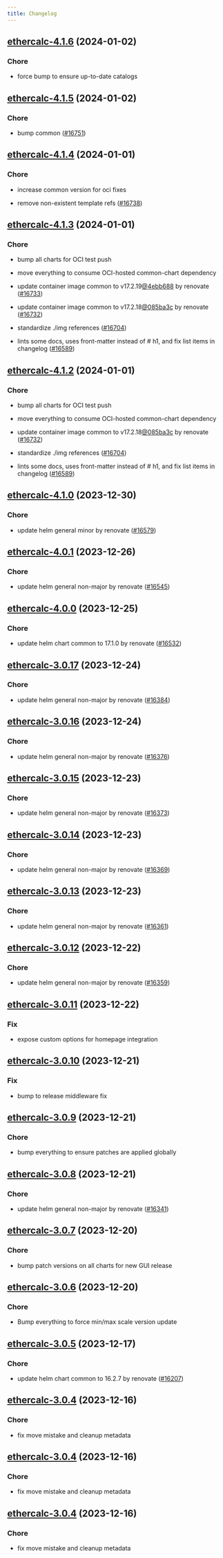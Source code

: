 ```yaml
---
title: Changelog
---
```




## [ethercalc-4.1.6](https://github.com/truecharts/charts/compare/ethercalc-4.1.5...ethercalc-4.1.6) (2024-01-02)

### Chore



- force bump to ensure up-to-date catalogs


## [ethercalc-4.1.5](https://github.com/truecharts/charts/compare/ethercalc-4.1.4...ethercalc-4.1.5) (2024-01-02)

### Chore



- bump common ([#16751](https://github.com/truecharts/charts/issues/16751))


## [ethercalc-4.1.4](https://github.com/truecharts/charts/compare/ethercalc-4.1.3...ethercalc-4.1.4) (2024-01-01)

### Chore



- increase common version for oci fixes

- remove non-existent template refs ([#16738](https://github.com/truecharts/charts/issues/16738))


## [ethercalc-4.1.3](https://github.com/truecharts/charts/compare/ethercalc-4.1.0...ethercalc-4.1.3) (2024-01-01)

### Chore



- bump all charts for OCI test push

- move everything to consume OCI-hosted common-chart dependency

- update container image common to v17.2.19[@4ebb688](https://github.com/4ebb688) by renovate ([#16733](https://github.com/truecharts/charts/issues/16733))

- update container image common to v17.2.18[@085ba3c](https://github.com/085ba3c) by renovate ([#16732](https://github.com/truecharts/charts/issues/16732))

- standardize ./img references ([#16704](https://github.com/truecharts/charts/issues/16704))

- lints some docs, uses front-matter instead of # h1, and fix list items in changelog ([#16589](https://github.com/truecharts/charts/issues/16589))


## [ethercalc-4.1.2](https://github.com/truecharts/charts/compare/ethercalc-4.1.0...ethercalc-4.1.2) (2024-01-01)

### Chore



- bump all charts for OCI test push

- move everything to consume OCI-hosted common-chart dependency

- update container image common to v17.2.18[@085ba3c](https://github.com/085ba3c) by renovate ([#16732](https://github.com/truecharts/charts/issues/16732))

- standardize ./img references ([#16704](https://github.com/truecharts/charts/issues/16704))

- lints some docs, uses front-matter instead of # h1, and fix list items in changelog ([#16589](https://github.com/truecharts/charts/issues/16589))
## [ethercalc-4.1.0](https://github.com/truecharts/charts/compare/ethercalc-4.0.1...ethercalc-4.1.0) (2023-12-30)

### Chore

- update helm general minor by renovate ([#16579](https://github.com/truecharts/charts/issues/16579))

## [ethercalc-4.0.1](https://github.com/truecharts/charts/compare/ethercalc-4.0.0...ethercalc-4.0.1) (2023-12-26)

### Chore

- update helm general non-major by renovate ([#16545](https://github.com/truecharts/charts/issues/16545))

## [ethercalc-4.0.0](https://github.com/truecharts/charts/compare/ethercalc-3.0.17...ethercalc-4.0.0) (2023-12-25)

### Chore

- update helm chart common to 17.1.0 by renovate ([#16532](https://github.com/truecharts/charts/issues/16532))

## [ethercalc-3.0.17](https://github.com/truecharts/charts/compare/ethercalc-3.0.16...ethercalc-3.0.17) (2023-12-24)

### Chore

- update helm general non-major by renovate ([#16384](https://github.com/truecharts/charts/issues/16384))

## [ethercalc-3.0.16](https://github.com/truecharts/charts/compare/ethercalc-3.0.15...ethercalc-3.0.16) (2023-12-24)

### Chore

- update helm general non-major by renovate ([#16376](https://github.com/truecharts/charts/issues/16376))

## [ethercalc-3.0.15](https://github.com/truecharts/charts/compare/ethercalc-3.0.14...ethercalc-3.0.15) (2023-12-23)

### Chore

- update helm general non-major by renovate ([#16373](https://github.com/truecharts/charts/issues/16373))

## [ethercalc-3.0.14](https://github.com/truecharts/charts/compare/ethercalc-3.0.13...ethercalc-3.0.14) (2023-12-23)

### Chore

- update helm general non-major by renovate ([#16369](https://github.com/truecharts/charts/issues/16369))

## [ethercalc-3.0.13](https://github.com/truecharts/charts/compare/ethercalc-3.0.12...ethercalc-3.0.13) (2023-12-23)

### Chore

- update helm general non-major by renovate ([#16361](https://github.com/truecharts/charts/issues/16361))

## [ethercalc-3.0.12](https://github.com/truecharts/charts/compare/ethercalc-3.0.11...ethercalc-3.0.12) (2023-12-22)

### Chore

- update helm general non-major by renovate ([#16359](https://github.com/truecharts/charts/issues/16359))

## [ethercalc-3.0.11](https://github.com/truecharts/charts/compare/ethercalc-3.0.10...ethercalc-3.0.11) (2023-12-22)

### Fix

- expose custom options for homepage integration

## [ethercalc-3.0.10](https://github.com/truecharts/charts/compare/ethercalc-3.0.9...ethercalc-3.0.10) (2023-12-21)

### Fix

- bump to release middleware fix

## [ethercalc-3.0.9](https://github.com/truecharts/charts/compare/ethercalc-3.0.8...ethercalc-3.0.9) (2023-12-21)

### Chore

- bump everything to ensure patches are applied globally

## [ethercalc-3.0.8](https://github.com/truecharts/charts/compare/ethercalc-3.0.7...ethercalc-3.0.8) (2023-12-21)

### Chore

- update helm general non-major by renovate ([#16341](https://github.com/truecharts/charts/issues/16341))

## [ethercalc-3.0.7](https://github.com/truecharts/charts/compare/ethercalc-3.0.6...ethercalc-3.0.7) (2023-12-20)

### Chore

- bump patch versions on all charts for new GUI release

## [ethercalc-3.0.6](https://github.com/truecharts/charts/compare/ethercalc-3.0.5...ethercalc-3.0.6) (2023-12-20)

### Chore

- Bump everything to force min/max scale version update

## [ethercalc-3.0.5](https://github.com/truecharts/charts/compare/ethercalc-3.0.4...ethercalc-3.0.5) (2023-12-17)

### Chore

- update helm chart common to 16.2.7 by renovate ([#16207](https://github.com/truecharts/charts/issues/16207))

## [ethercalc-3.0.4](https://github.com/truecharts/charts/compare/ethercalc-2.0.12...ethercalc-3.0.4) (2023-12-16)

### Chore

- fix move mistake and cleanup metadata

## [ethercalc-3.0.4](https://github.com/truecharts/charts/compare/ethercalc-2.0.12...ethercalc-3.0.4) (2023-12-16)

### Chore

- fix move mistake and cleanup metadata

## [ethercalc-3.0.4](https://github.com/truecharts/charts/compare/ethercalc-2.0.12...ethercalc-3.0.4) (2023-12-16)

### Chore

- fix move mistake and cleanup metadata
